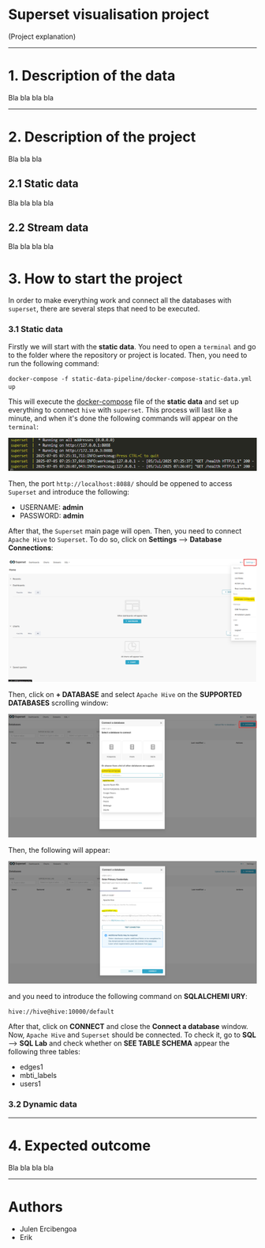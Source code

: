 # Superset visualisation project

(Project explanation)





---
# 1. Description of the data

Bla bla bla bla







---
# 2. Description of the project

Bla bla bla




## 2.1 Static data

Bla bla bla bla




## 2.2 Stream data

Bla bla bla bla






# 3. How to start the project

In order to make everything work and connect all the databases with `superset`, there are several steps that need to be executed.

### 3.1 Static data
Firstly we will start with the **static data**. You need to open a `terminal` and go to the folder where the repository or project is located. Then, you need to run the following command:

```
docker-compose -f static-data-pipeline/docker-compose-static-data.yml up
```

This will execute the [docker-compose](static-data-pipeline/docker-compose-static-data.yml) file of the **static data** and set up everything to connect `hive` with `superset`. This process will last like a minute, and when it's done the following commands will appear on the `terminal`:

![Alt text](report/figures/01-static-data-docker-compose-terminal-output.PNG)

Then, the port `http://localhost:8088/` should be oppened to access `Superset` and introduce the following:

- USERNAME: **admin**
- PASSWORD: **admin**

After that, the `Superset` main page will open. Then, you need to connect `Apache Hive` to `Superset`. To do so, click on **Settings** --> **Database Connections**:

![Alt text](report/figures/02-superset-connection.PNG)

Then, click on **+ DATABASE** and select `Apache Hive` on the **SUPPORTED DATABASES** scrolling window:

![Alt text](report/figures/03-Connect-hive-to-superset.jpg)

Then, the following will appear:

![Alt text](report/figures/04-test-connection.PNG)

and you need to introduce the following command on **SQLALCHEMI URY**:

```
hive://hive@hive:10000/default
```

After that, click on **CONNECT** and close the **Connect a database** window. Now, `Apache Hive` and `Superset` should be connected. To check it, go to **SQL** --> **SQL Lab** and check whether on **SEE TABLE SCHEMA** appear the following three tables:
- edges1
- mbti_labels
- users1






### 3.2 Dynamic data




---
# 4. Expected outcome

Bla bla bla bla




---
# Authors

- Julen Ercibengoa
- Erik